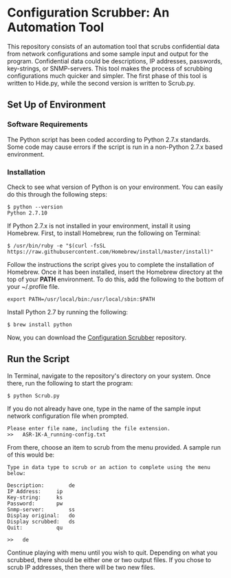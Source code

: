 # Configuration Scrubber: An Automation Tool
This repository consists of an automation tool that scrubs confidential data from network configurations and some sample input and output for the program. Confidential data could be descriptions, IP addresses, passwords, key-strings, or SNMP-servers. This tool makes the process of scrubbing configurations much quicker and simpler. The first phase of this tool is written to Hide.py, while the second version is written to Scrub.py.
## Set Up of Environment
### Software Requirements
The Python script has been coded according to Python 2.7.x standards. Some code may cause errors if the script is run in a non-Python 2.7.x based environment. 
### Installation
Check to see what version of Python is on your environment. You can easily do this through the following steps:
```
$ python --version
Python 2.7.10
```
If Python 2.7.x is not installed in your environment, install it using Homebrew.
First, to install Homebrew, run the following on Terminal:
```
$ /usr/bin/ruby -e "$(curl -fsSL https://raw.githubusercontent.com/Homebrew/install/master/install)"
```
Follow the instructions the script gives you to complete the installation of Homebrew. Once it has been installed, insert the Homebrew directory at the top of your **PATH** environment. To do this, add the following to the bottom of your ~/.profile file.
```
export PATH=/usr/local/bin:/usr/local/sbin:$PATH
```
Install Python 2.7 by running the following:
```
$ brew install python
```

Now, you can download the [Configuration Scrubber](https://github.com/bhayer96/Configuration-Scrubber-An-Automation-Tool) repository.
## Run the Script
In Terminal, navigate to the repository's directory on your system. Once there, run the following to start the program:
```
$ python Scrub.py
```
If you do not already have one, type in the name of the sample input network configuration file when prompted.
```
Please enter file name, including the file extension.
>>   ASR-1K-A_running-config.txt
```
From there, choose an item to scrub from the menu provided. A sample run of this would be:
```
Type in data type to scrub or an action to complete using the menu below:

Description:		de
IP Address:		ip
Key-string:		ks
Password:		pw
Snmp-server:		ss
Display original:	do
Display scrubbed:	ds
Quit:			qu

>>   de
```
Continue playing with menu until you wish to quit. Depending on what you scrubbed, there should be either one or two output files. If you chose to scrub IP addresses, then there will be two new files.
